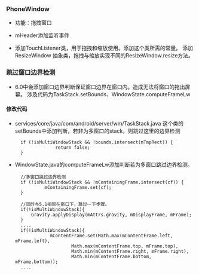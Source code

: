 ### PhoneWindow

- 功能：拖拽窗口

- mHeader添加监听事件

- 添加TouchListener类，用于拖拽和缩放使用。添加这个类所需的常量。
添加ResizeWindow 抽象类，拖拽与缩放实现不同的ResizeWindow.resize方法。

### 跳过窗口边界检测

- 6.0中会添加窗口边界判断保证窗口边界在窗口内。造成无法将窗口的拖出屏幕。
涉及代码为TaskStack.setBounds、WindowState.computeFrameLw

#### 修改代码

- services/core/java/com/android/server/wm/TaskStack.java
这个类的setBounds中添加判断，若非为多窗口的stack，则跳过这里的边界检测             

        if (!isMultiWindowStack && !bounds.intersect(mTmpRect)) {
                     return false;
        }
- WindowState.java的computeFrameLw添加判断若为多窗口跳过边界检测。

        //多窗口跳过边界检测
        if (!isMultiWindowStack && !mContainingFrame.intersect(cf)) {
                 mContainingFrame.set(cf);
        }

        //同时与5.1相同在窗口下，跳过一下步骤。
        if(!isMultiWindowStack){
            Gravity.applyDisplay(mAttrs.gravity, mDisplayFrame, mFrame);
        }
        ....
        if(!isMultiWindowStack){
                   mContentFrame.set(Math.max(mContentFrame.left, mFrame.left),
                           Math.max(mContentFrame.top, mFrame.top),
                           Math.min(mContentFrame.right, mFrame.right),
                           Math.min(mContentFrame.bottom, mFrame.bottom));
        ....
